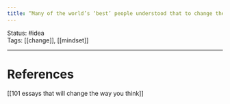 ```yaml
---
title: “Many of the world’s ‘best’ people understood that to change their lives, they had to change their minds.” - Brianna Wiest, 101 Essays That Will Change The Way You Think
---
```


Status: #idea  
Tags:  [[change]], [[mindset]]

---
# References
[[101 essays that will change the way you think]]